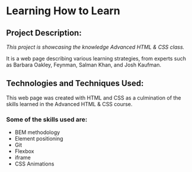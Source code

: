 # Learning How to Learn

## Project Description:
*This project is showcasing the knowledge Advanced HTML & CSS class.*

It is a web page describing various learning strategies, from experts such as Barbara Oakley, Feynman, Salman Khan, and Josh Kaufman.

## Technologies and Techniques Used:
This web page was created with HTML and CSS as a culmination of the skills learned in the Advanced HTML & CSS course.

### Some of the skills used are:

* BEM methodology
* Element positioning
* Git
* Flexbox
* iframe
* CSS Animations
